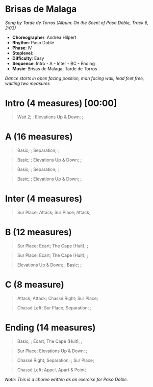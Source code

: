# Brisas de Malaga
*Song by Tarde de Torros (Album: On the Scent of Paso Doble, Track 8, 2:03)*

* **Choreographer**: Andrea Hilpert
* **Rhythm**: Paso Doble
* **Phase**: IV
* **Steplevel**:
* **Difficulty**: Easy
* **Sequence**: Intro - A - Inter - BC - Ending
* **Music**: Brisas de Malaga, Tarde de Torros

*Dance starts in open facing position, man facing wall, lead feet free, waiting two measures*

# Intro (4 measures) [00:00]

> Wait 2; ; Elevations Up & Down; ;

# A (16 measures)

> Basic; ; Separation; ;

> Basic; ; Elevations Up & Down; ;

> Basic; ; Separation; ;


> Basic; ; Elevations Up & Down; ;


# Inter (4 measures)


> Sur Place; Attack; Sur Place; Attack;

# B (12 measures)

> Sur Place; Ecart; The Cape (Huit); ;

> Sur Place; Ecart; The Cape (Huit); ;

> Elevations Up & Down; ; Basic; ;

# C (8 measure)

> Attack; Attack; Chassé Right; Sur Place;

> Chassé Left; Sur Place; Separation; ;

# Ending (14 measures)

> Basic; ; Ecart; The Cape (Huit); ;

> Sur Place; Elevations Up & Down; ;

> Chassé Right; Separation; ; Sur Place;

> Chassé Left; Appel, Apart & Point;

*Note: This is a choreo written as an exercise for Paso Doble.*